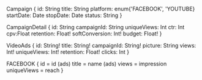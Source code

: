 Campaign {
  id: String
  title: String
  platform: enum{'FACEBOOK', 'YOUTUBE}
  startDate: Date
  stopDate: Date
  status: String
}

CampaignDetail {
  id: String
  campaignId: String
  uniqueViews: Int
  ctr: Int
  cpv:Float
  retention: Float!
  softConversion: Int!
  budget: Float!
}

VideoAds {
  id: String!
  title: String!
  campaignId: String!
  picture: String
  views: Int!
  uniqueViews: Int!
  retention: Float!
  clicks: Int
}

FACEBOOK {
  id = id (ads)
  title = name (ads)
  views = impression
  uniqueViews = reach
}
